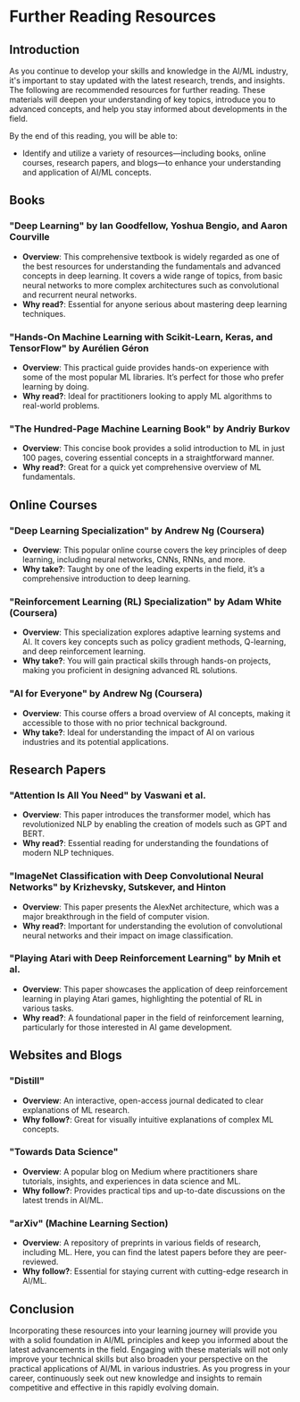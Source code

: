 # Further Reading Resources

## Introduction

As you continue to develop your skills and knowledge in the AI/ML industry, it's important to stay updated with the latest research, trends, and insights. The following are recommended resources for further reading. These materials will deepen your understanding of key topics, introduce you to advanced concepts, and help you stay informed about developments in the field.

By the end of this reading, you will be able to: 

- Identify and utilize a variety of resources—including books, online courses, research papers, and blogs—to enhance your understanding and application of AI/ML concepts.

## Books

### "Deep Learning" by Ian Goodfellow, Yoshua Bengio, and Aaron Courville
- **Overview**: This comprehensive textbook is widely regarded as one of the best resources for understanding the fundamentals and advanced concepts in deep learning. It covers a wide range of topics, from basic neural networks to more complex architectures such as convolutional and recurrent neural networks.
- **Why read?**: Essential for anyone serious about mastering deep learning techniques.

### "Hands-On Machine Learning with Scikit-Learn, Keras, and TensorFlow" by Aurélien Géron
- **Overview**: This practical guide provides hands-on experience with some of the most popular ML libraries. It’s perfect for those who prefer learning by doing.
- **Why read?**: Ideal for practitioners looking to apply ML algorithms to real-world problems.

### "The Hundred-Page Machine Learning Book" by Andriy Burkov
- **Overview**: This concise book provides a solid introduction to ML in just 100 pages, covering essential concepts in a straightforward manner.
- **Why read?**: Great for a quick yet comprehensive overview of ML fundamentals.

## Online Courses

### "Deep Learning Specialization" by Andrew Ng (Coursera)
- **Overview**: This popular online course covers the key principles of deep learning, including neural networks, CNNs, RNNs, and more.
- **Why take?**: Taught by one of the leading experts in the field, it’s a comprehensive introduction to deep learning.

### "Reinforcement Learning (RL) Specialization" by Adam White (Coursera)
- **Overview**: This specialization explores adaptive learning systems and AI. It covers key concepts such as policy gradient methods, Q-learning, and deep reinforcement learning.
- **Why take?**: You will gain practical skills through hands-on projects, making you proficient in designing advanced RL solutions.

### "AI for Everyone" by Andrew Ng (Coursera)
- **Overview**: This course offers a broad overview of AI concepts, making it accessible to those with no prior technical background.
- **Why take?**: Ideal for understanding the impact of AI on various industries and its potential applications.

## Research Papers

### "Attention Is All You Need" by Vaswani et al.
- **Overview**: This paper introduces the transformer model, which has revolutionized NLP by enabling the creation of models such as GPT and BERT.
- **Why read?**: Essential reading for understanding the foundations of modern NLP techniques.

### "ImageNet Classification with Deep Convolutional Neural Networks" by Krizhevsky, Sutskever, and Hinton
- **Overview**: This paper presents the AlexNet architecture, which was a major breakthrough in the field of computer vision.
- **Why read?**: Important for understanding the evolution of convolutional neural networks and their impact on image classification.

### "Playing Atari with Deep Reinforcement Learning" by Mnih et al.
- **Overview**: This paper showcases the application of deep reinforcement learning in playing Atari games, highlighting the potential of RL in various tasks.
- **Why read?**: A foundational paper in the field of reinforcement learning, particularly for those interested in AI game development.

## Websites and Blogs

### "Distill"
- **Overview**: An interactive, open-access journal dedicated to clear explanations of ML research.
- **Why follow?**: Great for visually intuitive explanations of complex ML concepts.

### "Towards Data Science"
- **Overview**: A popular blog on Medium where practitioners share tutorials, insights, and experiences in data science and ML.
- **Why follow?**: Provides practical tips and up-to-date discussions on the latest trends in AI/ML.

### "arXiv" (Machine Learning Section)
- **Overview**: A repository of preprints in various fields of research, including ML. Here, you can find the latest papers before they are peer-reviewed.
- **Why follow?**: Essential for staying current with cutting-edge research in AI/ML.

## Conclusion

Incorporating these resources into your learning journey will provide you with a solid foundation in AI/ML principles and keep you informed about the latest advancements in the field. Engaging with these materials will not only improve your technical skills but also broaden your perspective on the practical applications of AI/ML in various industries. As you progress in your career, continuously seek out new knowledge and insights to remain competitive and effective in this rapidly evolving domain.
